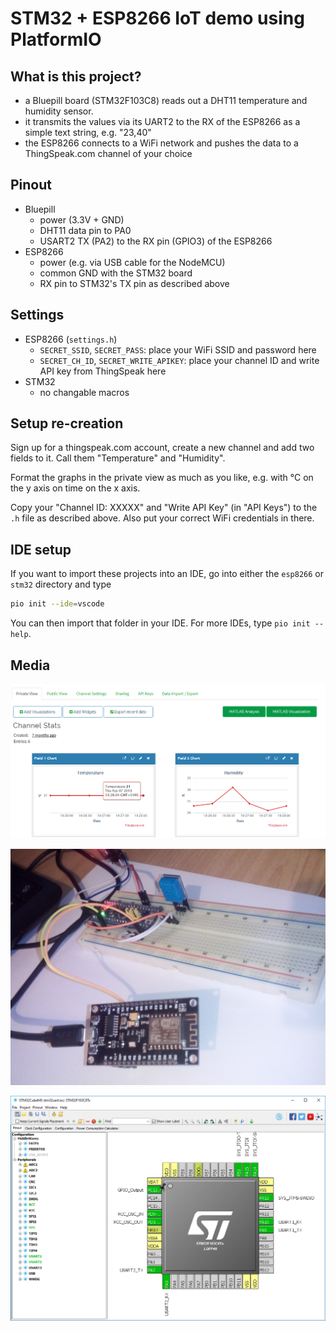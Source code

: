 # STM32 + ESP8266 IoT demo using PlatformIO

## What is this project?

- a Bluepill board (STM32F103C8) reads out a DHT11 temperature and humidity sensor. 
- it transmits the values via its UART2 to the RX of the ESP8266 as a simple text string, e.g. "23,40" 
- the ESP8266 connects to a WiFi network and pushes the data to a ThingSpeak.com channel of your choice 

## Pinout

- Bluepill 
	- power (3.3V + GND)
	- DHT11 data pin to PA0
	- USART2 TX (PA2) to the RX pin (GPIO3) of the ESP8266
- ESP8266
	- power (e.g. via USB cable for the NodeMCU)
	- common GND with the STM32 board 
	- RX pin to STM32's TX pin as described above 
	

## Settings 

- ESP8266 (`settings.h`)
	- `SECRET_SSID`, `SECRET_PASS`: place your WiFi SSID and password here 
	- `SECRET_CH_ID`, `SECRET_WRITE_APIKEY`: place your channel ID and write API key from ThingSpeak here
- STM32
	- no changable macros

## Setup re-creation 

Sign up for a thingspeak.com account, create a new channel and add two fields to it. Call them "Temperature" and "Humidity". 

Format the graphs in the private view as much as you like, e.g. with °C on the y axis on time on the x axis.

Copy your "Channel ID: XXXXX" and "Write API Key" (in "API Keys") to the `.h` file as described above. Also put your correct WiFi credentials in there.

## IDE setup 

If you want to import these projects into an IDE, go into either the `esp8266` or `stm32` directory and type 

```sh
pio init --ide=vscode
```

You can then import that folder in your IDE. For more IDEs, type `pio init --help`. 

## Media 

![thingspeak](thingspeak_channel.png)

![setup](setup.jpg)

![cubemx](cubemx.png)
